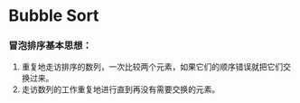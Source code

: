# Bubble Sort

### 冒泡排序基本思想：
1. 重复地走访排序的数列，一次比较两个元素，如果它们的顺序错误就把它们交换过来。
2. 走访数列的工作重复地进行直到再没有需要交换的元素。
